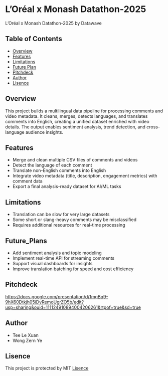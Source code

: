 # L’Oréal x Monash Datathon-2025
L’Oréal x Monash Datathon-2025 by Datawave

## Table of Contents
- [Overview](#Introduction)
- [Features](#Features)
- [Limitations](#Limitations)
- [Future Plan](#Future_Plan)
- [Pitchdeck](#Pitchdeck)
- [Author](#Author)
- [Lisence](#Lisence)

## Overview
This project builds a multilingual data pipeline for processing comments and video metadata. It cleans, merges, detects languages, and translates comments into English, creating a unified dataset enriched with video details. The output enables sentiment analysis, trend detection, and cross-language audience insights.

## Features
- Merge and clean multiple CSV files of comments and videos
- Detect the language of each comment
- Translate non-English comments into English
- Integrate video metadata (title, description, engagement metrics) with comment data
- Export a final analysis-ready dataset for AI/ML tasks

## Limitations
- Translation can be slow for very large datasets
- Some short or slang-heavy comments may be misclassified
- Requires additional resources for real-time processing

## Future_Plans
- Add sentiment analysis and topic modeling
- Implement real-time API for streaming comments
- Support visual dashboards for insights
- Improve translation batching for speed and cost efficiency

## Pitchdeck
https://docs.google.com/presentation/d/1mqBq9-9hX60Dtkjh05iDvRemoUgrZO5b/edit?usp=sharing&ouid=111124910894004206261&rtpof=true&sd=true

## Author
- Tee Le Xuan
- Wong Zern Ye
  
## Lisence
This project is protected by MIT [Lisence](LICENSE)
